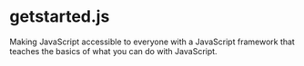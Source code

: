 getstarted.js
=============

Making JavaScript accessible to everyone with a JavaScript framework that teaches the basics of what you can do with JavaScript.